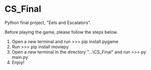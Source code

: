 # CS_Final
Python final project, "Eels and Escalators".

Before playing the game, please follow the steps below.

1. Open a new terminal and run >>> pip install pygame
2. Run >>> pip install moviepy
3. Open a new terminal in the directory "...\CS_Final" and run >>> py main.py
4. Enjoy!
